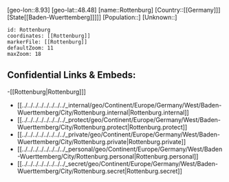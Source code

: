 ﻿---
location: [48.48,8.93]
mapzoom: [7,12] 
mapmarker: city 
type: City
tags:
- geo/City


SpocWebEntityId: 33796
isDeleted: false
confidential: public

---
[geo-lon::8.93]
[geo-lat::48.48]
[name::Rottenburg]
[Country::[[Germany]]]
[State[[Baden-Wuerttemberg]]]]]
[Population::]
[Unknown::]


```leaflet
id: Rottenburg
coordinates: [[Rottenburg]]
markerFile: [[Rottenburg]]
defaultZoom: 11 
maxZoom: 18
```


## Confidential Links & Embeds: 
-[[Rottenburg|Rottenburg]]] 
- [[../../../../../../../../_internal/geo/Continent/Europe/Germany/West/Baden-Wuerttemberg/City/Rottenburg.internal|Rottenburg.internal]] 
- [[../../../../../../../../_protect/geo/Continent/Europe/Germany/West/Baden-Wuerttemberg/City/Rottenburg.protect|Rottenburg.protect]] 
- [[../../../../../../../../_private/geo/Continent/Europe/Germany/West/Baden-Wuerttemberg/City/Rottenburg.private|Rottenburg.private]] 
- [[../../../../../../../../_personal/geo/Continent/Europe/Germany/West/Baden-Wuerttemberg/City/Rottenburg.personal|Rottenburg.personal]] 
- [[../../../../../../../../_secret/geo/Continent/Europe/Germany/West/Baden-Wuerttemberg/City/Rottenburg.secret|Rottenburg.secret]] 
